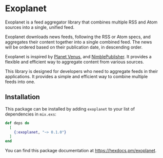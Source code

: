 # Exoplanet

Exoplanet is a feed aggregator library that combines multiple RSS and Atom
sources into a single, unified feed.

Exoplanet downloads news feeds, following the RSS or Atom specs, and aggregates
their content together into a single combined feed. The news will be ordered
based on their publication date, in descending order.

Exoplanet is inspired by [Planet Venus](https://github.com/rubys/venus), and
[NimblePublisher](https://github.com/dashbitco/nimble_publisher). It provides
a flexible and efficient way to aggregate content from various sources.

This library is designed for developers who need to aggregate feeds in their applications.
It provides a simple and efficient way to combine multiple feeds into one.

## Installation

This package can be installed by adding `exoplanet` to your list of
dependencies in `mix.exs`:

```elixir
def deps do
  [
    {:exoplanet, "~> 0.1.0"}
  ]
end
```

You can find this package documentation at <https://hexdocs.pm/exoplanet>.
